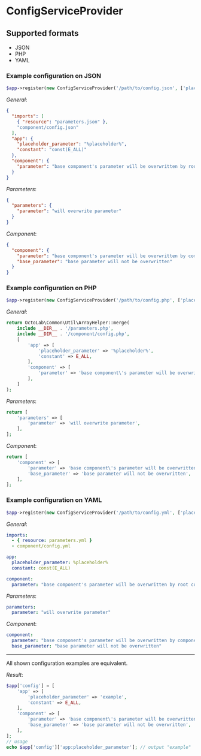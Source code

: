 # ConfigServiceProvider

## Supported formats

* JSON
* PHP
* YAML

### Example configuration on JSON

```php
$app->register(new ConfigServiceProvider('/path/to/config.json', ['placeholder' => 'example']));
```

_General_:

```json
{
  "imports": [
    { "resource": "parameters.json" },
    "component/config.json"
  ],
  "app": {
    "placeholder_parameter": "%placeholder%",
    "constant": "const(E_ALL)"
  },
  "component": {
    "parameter": "base component's parameter will be overwritten by root config"
  }
}
```

_Parameters_:

```json
{
  "parameters": {
    "parameter": "will overwrite parameter"
  }
}
```

_Component_:

```json
{
  "component": {
    "parameter": "base component's parameter will be overwritten by component config",
    "base_parameter": "base parameter will not be overwritten"
  }
}
```

### Example configuration on PHP

```php
$app->register(new ConfigServiceProvider('/path/to/config.php', ['placeholder' => 'example']));
```

_General_:

```php
return OctoLab\Common\Util\ArrayHelper::merge(
    include __DIR__ . '/parameters.php',
    include __DIR__ . '/component/config.php',
    [
        'app' => [
            'placeholder_parameter' => '%placeholder%',
            'constant' => E_ALL,
        ],
        'component' => [
            'parameter' => 'base component\'s parameter will be overwritten by root config',
        ],
    ]
);
```

_Parameters_:

```php
return [
    'parameters' => [
        'parameter' => 'will overwrite parameter',
    ],
];
```

_Component_:

```php
return [
    'component' => [
        'parameter' => 'base component\'s parameter will be overwritten by component config',
        'base_parameter' => 'base parameter will not be overwritten',
    ],
];
```

### Example configuration on YAML

```php
$app->register(new ConfigServiceProvider('/path/to/config.yml', ['placeholder' => 'example']));
```

_General_:

```yml
imports:
  - { resource: parameters.yml }
  - component/config.yml

app:
  placeholder_parameter: %placeholder%
  constant: const(E_ALL)

component:
  parameter: "base component's parameter will be overwritten by root config"
```

_Parameters_:

```yml
parameters:
  parameter: "will overwrite parameter"
```

_Component_:

```yml
component:
  parameter: "base component's parameter will be overwritten by component config"
  base_parameter: "base parameter will not be overwritten"
```

---

All shown configuration examples are equivalent.

_Result_:

```php
$app['config'] = [
    'app' => [
        'placeholder_parameter' => 'example',
        'constant' => E_ALL,
    ],
    'component' => [
        'parameter' => 'base component\'s parameter will be overwritten by root config',
        'base_parameter' => 'base parameter will not be overwritten',
    ],
];
// usage
echo $app['config']['app:placeholder_parameter']; // output "example"
```

